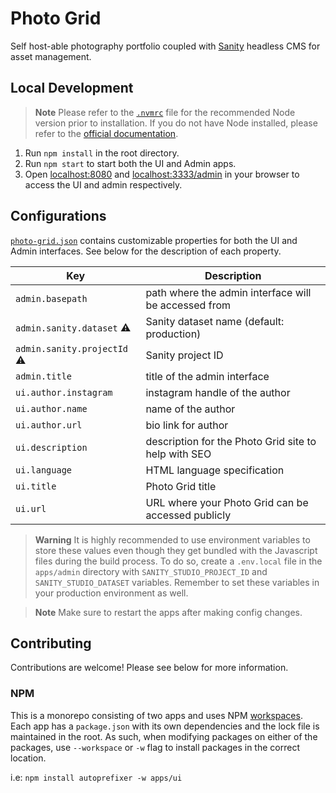 # Photo Grid

Self host-able photography portfolio coupled with [Sanity](https://www.sanity.io) headless CMS for asset management.

## Local Development

> **Note**
> Please refer to the [`.nvmrc`](https://github.com/kwickramasekara/photo-grid/blob/main/.nvmrc) file for the recommended Node version prior to installation. If you do not have Node installed, please refer to the [official documentation](https://nodejs.org/).

1. Run `npm install` in the root directory.
2. Run `npm start` to start both the UI and Admin apps.
3. Open [localhost:8080](http://localhost:8080) and [localhost:3333/admin](http://localhost:3333/admin) in your browser to access the UI and admin respectively.

## Configurations

[`photo-grid.json`](https://github.com/kwickramasekara/photo-grid/blob/main/photo-grid.json) contains customizable properties for both the UI and Admin interfaces. See below for the description of each property.

| Key                                | Description                                          |
| ---------------------------------- | ---------------------------------------------------- |
| `admin.basepath`                   | path where the admin interface will be accessed from |
| `admin.sanity.dataset` :warning:   | Sanity dataset name (default: production)            |
| `admin.sanity.projectId` :warning: | Sanity project ID                                    |
| `admin.title`                      | title of the admin interface                         |
| `ui.author.instagram`              | instagram handle of the author                       |
| `ui.author.name`                   | name of the author                                   |
| `ui.author.url`                    | bio link for author                                  |
| `ui.description`                   | description for the Photo Grid site to help with SEO |
| `ui.language`                      | HTML language specification                          |
| `ui.title`                         | Photo Grid title                                     |
| `ui.url`                           | URL where your Photo Grid can be accessed publicly   |

> **Warning**
> It is highly recommended to use environment variables to store these values even though they get bundled with the Javascript files during the build process. To do so, create a `.env.local` file in the `apps/admin` directory with `SANITY_STUDIO_PROJECT_ID` and `SANITY_STUDIO_DATASET` variables. Remember to set these variables in your production environment as well.

> **Note**
> Make sure to restart the apps after making config changes.

## Contributing

Contributions are welcome! Please see below for more information.

### NPM

This is a monorepo consisting of two apps and uses NPM [workspaces](https://docs.npmjs.com/cli/v8/using-npm/workspaces?v=true). Each app has a `package.json` with its own dependencies and the lock file is maintained in the root. As such, when modifying packages on either of the packages, use `--workspace` or `-w` flag to install packages in the correct location.

i.e: `npm install autoprefixer -w apps/ui`

